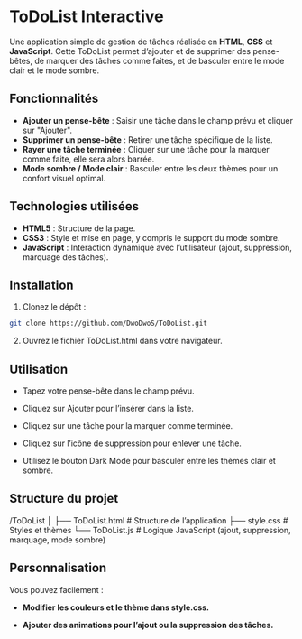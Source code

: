 # ToDoList Interactive

Une application simple de gestion de tâches réalisée en **HTML**, **CSS** et **JavaScript**. Cette ToDoList permet d’ajouter et de supprimer des pense-bêtes, de marquer des tâches comme faites, et de basculer entre le mode clair et le mode sombre.

## Fonctionnalités

- **Ajouter un pense-bête** : Saisir une tâche dans le champ prévu et cliquer sur "Ajouter".
- **Supprimer un pense-bête** : Retirer une tâche spécifique de la liste.
- **Rayer une tâche terminée** : Cliquer sur une tâche pour la marquer comme faite, elle sera alors barrée.
- **Mode sombre / Mode clair** : Basculer entre les deux thèmes pour un confort visuel optimal.

## Technologies utilisées

- **HTML5** : Structure de la page.
- **CSS3** : Style et mise en page, y compris le support du mode sombre.
- **JavaScript** : Interaction dynamique avec l’utilisateur (ajout, suppression, marquage des tâches).

## Installation

1. Clonez le dépôt :  
```bash
git clone https://github.com/DwoDwoS/ToDoList.git
```

2. Ouvrez le fichier ToDoList.html dans votre navigateur.

## Utilisation

- Tapez votre pense-bête dans le champ prévu.

- Cliquez sur Ajouter pour l’insérer dans la liste.

- Cliquez sur une tâche pour la marquer comme terminée.

- Cliquez sur l’icône de suppression pour enlever une tâche.

- Utilisez le bouton Dark Mode pour basculer entre les thèmes clair et sombre.

## Structure du projet
/ToDoList
│
├── ToDoList.html      # Structure de l’application
├── style.css          # Styles et thèmes
└── ToDoList.js        # Logique JavaScript (ajout, suppression, marquage, mode sombre)

## Personnalisation

Vous pouvez facilement :

- **Modifier les couleurs et le thème dans style.css.**

- **Ajouter des animations pour l’ajout ou la suppression des tâches.**
